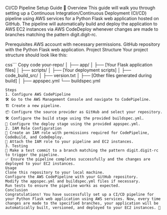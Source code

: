 CI/CD Pipeline Setup Guide 🚀
Overview
This guide will walk you through setting up a Continuous Integration/Continuous Deployment (CI/CD) pipeline using AWS services for a Python Flask web application hosted on GitHub. The pipeline will automatically build and deploy the application to AWS EC2 instances via AWS CodeDeploy whenever changes are made to branches matching the pattern digit.digit-rc.

Prerequisites
AWS account with necessary permissions.
GitHub repository with the Python Flask web application.
Project Structure
Your project structure should look like this:

css```
Copy code
your-repo/
│
├── app/
│   ├── [Your Flask application files]
│
├── scripts/
│   ├── [Your deployment scripts]
│
├── code_build_src/
│   ├── version.txt
│   ├── [Other files generated during build]
│
├── appspec.yml
└── buildspec.yml
```
Steps
1. Configure AWS CodePipeline
🛠️ Go to the AWS Management Console and navigate to CodePipeline.
🏗️ Create a new pipeline.
📦 Configure the source provider as GitHub and select your repository.
🛠️ Configure the build stage using the provided buildspec.yml.
🚀 Configure the deploy stage using the provided appspec.yml.
2. IAM Role Configuration
🤝 Create an IAM role with permissions required for CodePipeline, CodeBuild, and CodeDeploy.
📜 Attach the IAM role to your pipeline and EC2 instances.
3. Testing
🧪 Make a test commit to a branch matching the pattern digit.digit-rc to trigger the pipeline.
✅ Ensure the pipeline completes successfully and the changes are deployed to your EC2 instances.
Usage
Clone this repository to your local machine.
Configure the AWS CodePipeline with your GitHub repository.
Modify the appspec.yml and buildspec.yml files if necessary.
Run tests to ensure the pipeline works as expected.
Conclusion
Congratulations! You have successfully set up a CI/CD pipeline for your Python Flask web application using AWS services. Now, every time changes are made to the specified branches, your application will be automatically built, versioned, and deployed to your EC2 instances. 🎉